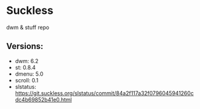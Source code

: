 # Suckless

dwm & stuff repo

## Versions:
- dwm: 6.2
- st: 0.8.4
- dmenu: 5.0
- scroll: 0.1
- slstatus: https://git.suckless.org/slstatus/commit/84a2f117a32f0796045941260cdc4b69852b41e0.html